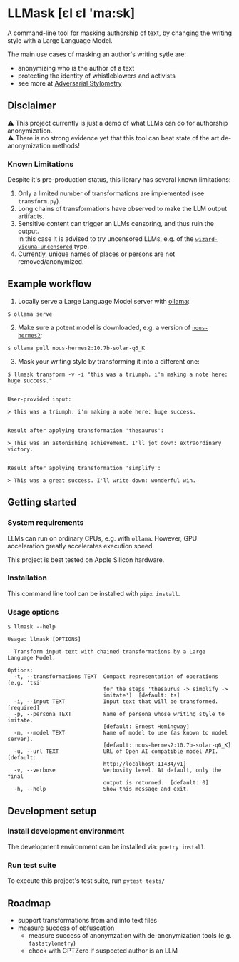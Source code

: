 # LLMask [ɛl ɛl 'ma:sk]

A command-line tool for masking authorship of text,
by changing the writing style with a Large Language Model.

The main use cases of masking an author's writing sytle are:

* anonymizing who is the author of a text
* protecting the identity of whistleblowers and activists
* see more at [Adversarial Stylometry](https://en.wikipedia.org/wiki/Adversarial_stylometry)

## Disclaimer

⚠️ This project currently is just a demo of what LLMs can do for authorship anonymization.<br>
⚠️ There is no strong evidence yet that this tool can beat state of the art de-anonymization methods!

### Known Limitations

Despite it's pre-production status, this library has several known limitations:

1. Only a limited number of transformations are implemented (see `transform.py`).
2. Long chains of transformations have observed to make the LLM output artifacts.
3. Sensitive content can trigger an LLMs censoring, and thus ruin the output.<br>
In this case it is advised to try uncensored LLMs, e.g. of the [`wizard-vicuna-uncensored`](https://registry.ollama.ai/library/wizard-vicuna-uncensored) type.
4. Currently, unique names of places or persons are not removed/anonymized.


## Example workflow

1. Locally serve a Large Language Model server with [ollama](https://ollama.com/):

```
$ ollama serve
```

2. Make sure a potent model is downloaded, e.g. a version of [`nous-hermes2`](https://registry.ollama.ai/library/nous-hermes2):

```
$ ollama pull nous-hermes2:10.7b-solar-q6_K
```

3. Mask your writing style by transforming it into a different one:

```
$ llmask transform -v -i "this was a triumph. i'm making a note here: huge success."


User-provided input:

> this was a triumph. i'm making a note here: huge success.


Result after applying transformation 'thesaurus':

> This was an astonishing achievement. I'll jot down: extraordinary victory.


Result after applying transformation 'simplify':

> This was a great success. I'll write down: wonderful win.
```

## Getting started
### System requirements

LLMs can run on ordinary CPUs, e.g. with `ollama`.
However, GPU acceleration greatly accelerates execution speed.

This project is best tested on Apple Silicon hardware.

### Installation

This command line tool can be installed with `pipx install`.

### Usage options

```
$ llmask --help

Usage: llmask [OPTIONS]

  Transform input text with chained transformations by a Large Language Model.

Options:
  -t, --transformations TEXT  Compact representation of operations (e.g. 'tsi'
                              for the steps 'thesaurus -> simplify ->
                              imitate')  [default: ts]
  -i, --input TEXT            Input text that will be transformed.  [required]
  -p, --persona TEXT          Name of persona whose writing style to imitate.
                              [default: Ernest Hemingway]
  -m, --model TEXT            Name of model to use (as known to model server).
                              [default: nous-hermes2:10.7b-solar-q6_K]
  -u, --url TEXT              URL of Open AI compatible model API.  [default:
                              http://localhost:11434/v1]
  -v, --verbose               Verbosity level. At default, only the final
                              output is returned.  [default: 0]
  -h, --help                  Show this message and exit.
```

## Development setup
### Install development environment

The development environment can be installed via: `poetry install`.

### Run test suite

To execute this project's test suite, run `pytest tests/`

## Roadmap
* support transformations from and into text files
* measure success of obfuscation
  * measure success of anonymzation with de-anonymization tools (e.g. `faststylometry`)
  * check with GPTZero if suspected author is an LLM
